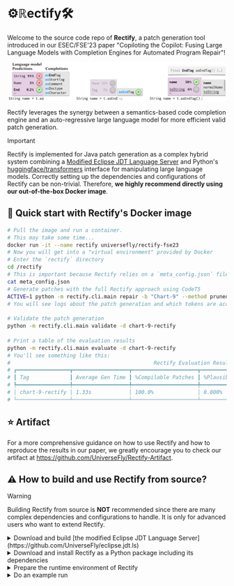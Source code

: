 # ⚙️$`\mathbb{R}\mathrm{ectify}`$🛠️

Welcome to the source code repo of **Rectify**, a patch generation tool introduced in our ESEC/FSE'23 paper "Copiloting the Copilot: Fusing Large Language Models with Completion Engines for Automated Program Repair"!

![A Demo of Rectify](/assets/Rectify-Demo.svg)

Rectify leverages the synergy between a semantics-based code completion engine and an auto-regressive large language model for more efficient valid patch generation.

> [!IMPORTANT]
> Rectify is implemented for Java patch generation as a complex hybrid system combining a [Modified Eclipse JDT Language Server](https://github.com/UniverseFly/eclipse.jdt.ls) and Python's [huggingface/transformers](https://github.com/huggingface/transformers) interface for manipulating large language models. Correctly setting up the dependencies and configurations of Rectify can be non-trivial. Therefore, **we highly recommend directly using our out-of-the-box Docker image**.

## 🚀 Quick start with Rectify's Docker image

```bash
# Pull the image and run a container.
# This may take some time...
docker run -it --name rectify universefly/rectify-fse23
# Now you will get into a "virtual environment" provided by Docker
# Enter the `rectify` directory
cd /rectify
# This is important because Rectify relies on a `meta_config.json` file to work properly
cat meta_config.json
# Generate patches with the full Rectify approach using CodeT5
ACTIVE=1 python -m rectify.cli.main repair -b "Chart-9" --method pruned-mem -d chart-9-rectify -n 5
# You will see logs about the patch generation and which tokens are accepted/rejected.

# Validate the patch generation
python -m rectify.cli.main validate -d chart-9-rectify

# Print a table of the evaluation results
python -m rectify.cli.main evaluate -d chart-9-rectify
# You'll see something like this:
#                                              Rectify Evaluation Results                                              
# ┏━━━━━━━━━━━━━━━━━┳━━━━━━━━━━━━━━━━━━┳━━━━━━━━━━━━━━━━━━━━━┳━━━━━━━━━━━━━━━━━━━━┳━━━━━━━━━━━━━━━━━━┳━━━━━━━━━━━━━━━━┓
# ┃ Tag             ┃ Average Gen Time ┃ %Compilable Patches ┃ %Plausible Patches ┃ #Plausible Fixes ┃ #Correct Fixes ┃
# ┡━━━━━━━━━━━━━━━━━╇━━━━━━━━━━━━━━━━━━╇━━━━━━━━━━━━━━━━━━━━━╇━━━━━━━━━━━━━━━━━━━━╇━━━━━━━━━━━━━━━━━━╇━━━━━━━━━━━━━━━━┩
# │ chart-9-rectify │ 1.33s            │ 100.0%              │ 0.000%             │ 0                │ -              │
# └─────────────────┴──────────────────┴─────────────────────┴────────────────────┴──────────────────┴────────────────┘
```

## ️⭐️ Artifact️

For a more comprehensive guidance on how to use Rectify and how to reproduce the results in our paper, we greatly encourage you to check our artifact at https://github.com/UniverseFly/Rectify-Artifact.


## ⚠️ How to build and use Rectify from source?

> [!WARNING]
> Building Rectify from source is **NOT** recommended since there are many complex dependencies and configurations to handle. It is only for advanced users who want to extend Rectify.

<details>

<summary>Download and build [the modified Eclipse JDT Language Server](https://github.com/UniverseFly/eclipse.jdt.ls) </summary>

</details>

<details>

<summary>Download and install Rectify as a Python package including its dependencies</summary>

</details>

<details>

<summary>Prepare the runtime environment of Rectify</summary>

```json
{
  "d4j_home": "/home/yuxiang/Developer/defects4j",
  "d4j_checkout_root": "/home/yuxiang/Developer/d4j-checkout",
  "jdt_ls_repo": "/home/yuxiang/Developer/eclipse.jdt.ls",
  "java8_home": "/home/yuxiang/.cache/coursier/arc/https/github.com/AdoptOpenJDK/openjdk8-binaries/releases/download/jdk8u181-b13/OpenJDK8U-jdk_x64_linux_hotspot_8u181b13.tar.gz/jdk8u181-b13",
  "language_server_cmd": [
    "/home/yuxiang/.cache/coursier/arc/https/github.com/adoptium/temurin18-binaries/releases/download/jdk-18.0.2%252B9/OpenJDK18U-jdk_x64_linux_hotspot_18.0.2_9.tar.gz/jdk-18.0.2+9/bin/java",
    "-Declipse.application=org.eclipse.jdt.ls.core.id1",
    "-Dosgi.bundles.defaultStartLevel=4",
    "-Declipse.product=org.eclipse.jdt.ls.core.product",
    "-Dlog.level=ERROR",
    "-noverify",
    "-Xmx1G",
    "--add-modules=ALL-SYSTEM",
    "--add-opens",
    "java.base/java.util=ALL-UNNAMED",
    "--add-opens",
    "java.base/java.lang=ALL-UNNAMED",
    "-jar",
    "/home/yuxiang/Developer/eclipse.jdt.ls/org.eclipse.jdt.ls.product/target/repository/plugins/org.eclipse.equinox.launcher_1.6.400.v20210924-0641.jar",
    "-configuration",
    "/home/yuxiang/Developer/eclipse.jdt.ls/org.eclipse.jdt.ls.product/target/repository/config_linux"
  ],
  "seed": 0
}
```
</details>

<details>

<summary>Do an example run</summary>

```bash
# Generate patches with the full Rectify approach using CodeT5
ACTIVE=1 python -m rectify.cli.main repair -b "Chart-9" --method pruned-mem -d chart-9-rectify -n 5
# You will see logs about the patch generation and which tokens are accepted/rejected.

# Validate the patch generation
python -m rectify.cli.main validate -d chart-9-rectify

# Print a table of the evaluation results
python -m rectify.cli.main evaluate -d chart-9-rectify
```

You will see a table of evaluation results if everything goes well.

🔥🔥Congratulations! You have successfully built and used Rectify from source!🔥🔥
</details>

